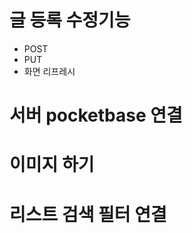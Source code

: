 # 글 등록 수정기능

- POST
- PUT
- 화면 리프레시

# 서버 pocketbase 연결

# 이미지 하기

<!-- # 로그인 / 아웃 컴포넌트 UI 수정 -->

# 리스트 검색 필터 연결

#
